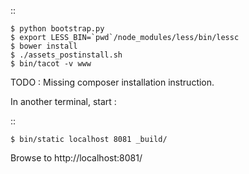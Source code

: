 ::

    $ python bootstrap.py
    $ export LESS_BIN=`pwd`/node_modules/less/bin/lessc
    $ bower install
    $ ./assets_postinstall.sh
    $ bin/tacot -v www

TODO : Missing composer installation instruction.


In another terminal, start :

::

    $ bin/static localhost 8081 _build/

Browse to http://localhost:8081/
